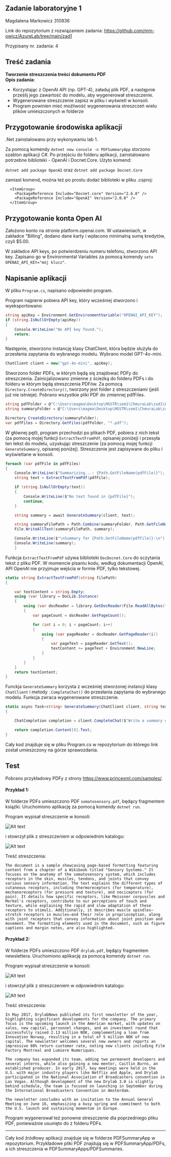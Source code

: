 ## Zadanie laboratoryjne 1

Magdalena Markowicz 310836

Link do repozytorium z rozwiązaniem zadania: https://github.com/mm-owicz/AzureLab/tree/main/zad1

Przypisany nr. zadania: 4


## Treść zadania

**Tworzenie streszczenia treści dokumentu PDF** \
**Opis zadania:**
   - Korzystając z OpenAI API (np. GPT-4), załaduj plik PDF, a następnie prześlij jego zawartość do modelu, aby wygenerował streszczenie.
   - Wygenerowane streszczenie zapisz w pliku i wyświetl w konsoli.
   - Program powinien mieć możliwość wygenerowania streszczeń wielu plików umieszczonych w folderze


## Przygotowanie środowiska aplikacji

.Net zainstalowano przy wykonywaniu lab 1.

Za pomocą komendy `dotnet new console -n PDFSummaryApp` storzono szablon aplikacji C#. Po przejściu do folderu aplikacji, zainstalowano potrzebne biblioteki - OpenAI i Docnet.Core. Użyto komend:

`dotnet add package OpenAI` oraz `dotnet add package Docnet.Core`

zamiast komend, można też po prostu dodać biblioteki w pliku .csproj:

```
  <ItemGroup>
    <PackageReference Include="Docnet.core" Version="2.6.0" />
    <PackageReference Include="OpenAI" Version="2.0.0" />
  </ItemGroup>
```

## Przygotowanie konta Open AI

Założono konto na stronie platform.openai.com. W ustawieniach, w zakładce "Billing", dodano dane karty i wpłacono minimalną sumę kredytów, czyli $5.00.

W zakładce API keys, po potwierdzeniu numeru telefonu, stworzono API key. Zapisano go w Environmental Variables za pomocą komendy `setx OPENAI_API_KEY="mój klucz"`.

## Napisanie aplikacji

W pliku `Program.cs`, napisano odpowiedni program.

Program najpierw pobiera API key, który wcześniej stworzono i wyeksportowano:
```c#
string apiKey = Environment.GetEnvironmentVariable("OPENAI_API_KEY");
if (string.IsNullOrEmpty(apiKey))
{
    Console.WriteLine("No API key found.");
    return;
}
```

Następnie, stworzono instancję klasy ChatClient, która będzie służyła do przesłania zapytania do wybranego modelu. Wybrano model GPT-4o-mini.
```c#
ChatClient client = new("gpt-4o-mini", apiKey);
```

Stworzono folder PDFs, w którym będą się znajdować PDFy do streszczenia. Zainicjalizowano zmienne z ścieżką do folderu PDFs i do folderu w którym będą streszczenia PDFów. Za pomocą `Directory.CreateDirectory()`, tworzony jest folder z streszczeniami (jeśli już nie istnieje). Pobrano wszystkie pliki PDF do zmiennej pdfFiles.
```c#
string pdfFolder = @"C:\Users\magma\Desktop\MGSTR\sem1\ChmuraLab\zad1\PDFSummaryApp\PDFs";
string summaryFolder = @"C:\Users\magma\Desktop\MGSTR\sem1\ChmuraLab\zad1\PDFSummaryApp\PDFSummaries";

Directory.CreateDirectory(summaryFolder);
var pdfFiles = Directory.GetFiles(pdfFolder, "*.pdf");
```

W głównej pętli, program przechodzi po plikach PDF, pobiera z nich tekst (za pomocą mojej funkcji `ExtractTextFromPdf`, opisanej poniżej) i przesyła ten tekst do modelu, uzyskując streszczenie (za pomocą mojej funkcji `GenerateSummary`, opisanej poniżej). Streszczenie jest zapisywane do pliku i wyświetlane w konsoli.
```c#
foreach (var pdfFile in pdfFiles)
{
    Console.WriteLine($"Summarizing...: {Path.GetFileName(pdfFile)}");
    string text = ExtractTextFromPdf(pdfFile);

    if (string.IsNullOrEmpty(text))
    {
        Console.WriteLine($"No text found in {pdfFile}");
        continue;
    }

    string summary = await GenerateSummary(client, text);

    string summaryFilePath = Path.Combine(summaryFolder, Path.GetFileNameWithoutExtension(pdfFile) + "_summary.txt");
    File.WriteAllText(summaryFilePath, summary);

    Console.WriteLine($"\nSummary for {Path.GetFileName(pdfFile)}:\n");
    Console.WriteLine(summary);
    }
```

Funkcja `ExtractTextFromPdf` używa biblioteki `DocDocnet.Core` do sczytania tekst z pliku PDF. W momencie pisaniu kodu, według dokumentacji OpenAI, API OpenAI nie przyjmuje wejścia w formie PDF, tylko tekstowej.
```c#
static string ExtractTextFromPdf(string filePath)
{

    var textContent = string.Empty;
    using (var library = DocLib.Instance)
    {
        using (var docReader = library.GetDocReader(File.ReadAllBytes(filePath), new PageDimensions(1080, 1920)))
        {
            var pageCount = docReader.GetPageCount();

            for (int i = 0; i < pageCount; i++)
            {
                using (var pageReader = docReader.GetPageReader(i))
                {
                    var pageText = pageReader.GetText();
                    textContent += pageText + Environment.NewLine;
                }
            }
        }
    }
    return textContent;
}

```

Funckja `GenerateSummary` korzysta z wcześniej stworzonej instancji klasy `ChatClient` i metody `.CompleteChat()` do przesłania zapytania do wybranego modelu. Funkcja zwraca wygenerowane streszczenie.
```c#
static async Task<string> GenerateSummary(ChatClient client, string text)
{

    ChatCompletion completion = client.CompleteChat($"Write a summary of this text: {text}");

    return completion.Content[0].Text;
}
```

Cały kod znajduje się w pliku Program.cs w repozytorium do którego link został umieszczony na górze sprawozdania.

## Test

Pobrano przykładowy PDFy z strony https://www.princexml.com/samples/.

#### Przykład 1:
W folderze PDFs umieszczono PDF `somatosensory.pdf`, będący fragmentem książki. Uruchomiono aplikację za pomocą komendy `dotnet run`.

Program wypisał streszczenie w konsoli:

![Alt text](img_src/summary1.png)

i stowrzył plik z streszczeniem w odpowiednim katalogu:

![Alt text](img_src/summary1file.png)

Treść streszczenia:
```
The document is a sample showcasing page-based formatting featuring content from a chapter of a Wikibook titled "Sensory Systems." It focuses on the anatomy of the somatosensory system, which includes receptors in the skin, muscles, tendons, and joints that convey various sensory information. The text explains the different types of cutaneous receptors, including thermoreceptors (for temperature), mechanoreceptors (for pressure and texture), and nociceptors (for pain). It details how specific receptors, like Meissner corpuscles and Merkel's receptors, contribute to our perceptions of touch and texture, while explaining the rapid and slow adaptation of these receptors to stimuli. Additionally, it describes muscle spindles—stretch receptors in muscles—and their role in proprioception, along with joint receptors that convey information about joint position and movement. The formatting elements used in the document, such as figure captions and margin notes, are also highlighted.
```

#### Przykład 2:
W folderze PDFs umieszczono PDF `drylab.pdf`, będący fragmentem newslettera. Uruchomiono aplikację za pomocą komendy `dotnet run`.

Program wypisał streszczenie w konsoli:

![Alt text](img_src/summary2.png)

i stowrzył plik z streszczeniem w odpowiednim katalogu:

![Alt text](img_src/summary2file.png)

Treść streszczenia:
```
In May 2017, DrylabNews published its first newsletter of the year, highlighting significant developments for the company. The primary focus is the upcoming launch in the American market, with updates on sales, new capital, personnel changes, and an investment round that successfully raised 2.13 million NOK, complementing a loan from Innovation Norway, resulting in a total of 5 million NOK of new capital. The newsletter welcomes several new owners and reports an impressive 80% return customer rate, noting new clients including Film Factory Montreal and Lumiere Numeriques.

The company has expanded its team, adding two permanent developers and several interns, while also gaining a new mentor, Caitlin Burns, an established producer. In early 2017, key meetings were held in the U.S. with major industry players like Netflix and Apple, and Drylab participated in the National Association of Broadcasters convention in Las Vegas. Although development of the new Drylab 3.0 is slightly behind schedule, the team is focused on launching in September during the International Broadcasters Convention in Amsterdam.

The newsletter concludes with an invitation to the Annual General Meeting on June 16, emphasizing a busy spring and commitment to both the U.S. launch and sustaining momentum in Europe.
```

Program wygenerował też ponowne streszczenie dla poprzedniego pliku PDF, ponieważnie usunięto do z folderu PDFs.

---

Cały kod źródłowy aplikacji znajduje się w folderze PDFSummaryApp w repozytorium. Przykładowe pliki PDF znajdują się w PDFSummaryApp/PDFs, a ich streszczenia w PDFSummaryApps/PDFSummaries.
